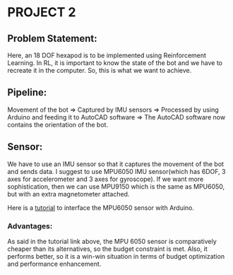 # PROJECT 2

## Problem Statement:
Here, an 18 DOF hexapod is to be implemented using Reinforcement Learning. In RL, it is important to know the state of the bot and we have to recreate it in the computer. So, this is what we want to achieve.

## Pipeline:
Movement of the bot => Captured by IMU sensors => Processed by using Arduino and feeding it to AutoCAD software => The AutoCAD software now contains the orientation of the bot.

## Sensor:
We have to use an IMU sensor so that it captures the movement of the bot and sends data. I suggest to use MPU6050 IMU sensor(which has 6DOF, 3 axes for accelerometer and 3 axes for gyroscope). If we want more sophistication, then we can use MPU9150 which is the same as MPU6050, but with an extra magnetometer attached.

Here is a [tutorial](https://maker.pro/arduino/tutorial/how-to-interface-arduino-and-the-mpu-6050-sensor) to interface the MPU6050 sensor with Arduino.

### Advantages:
As said in the tutorial link above, the MPU 6050 sensor is comparatively cheaper than its alternatives, so the budget constraint is met. 
Also, it performs better, so it is a win-win situation in terms of budget optimization and performance enhancement.

